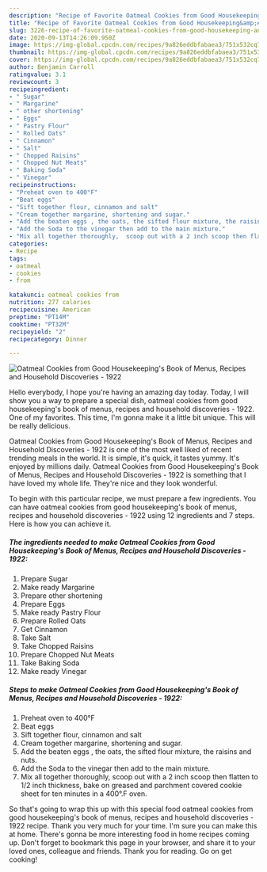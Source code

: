 ```yaml
---
description: "Recipe of Favorite Oatmeal Cookies from Good Housekeeping&amp;#39;s Book of Menus, Recipes and Household Discoveries  - 1922"
title: "Recipe of Favorite Oatmeal Cookies from Good Housekeeping&amp;#39;s Book of Menus, Recipes and Household Discoveries  - 1922"
slug: 3226-recipe-of-favorite-oatmeal-cookies-from-good-housekeeping-and-39-s-book-of-menus-recipes-and-household-discoveries-1922
date: 2020-09-13T14:26:09.950Z
image: https://img-global.cpcdn.com/recipes/9a826eddbfabaea3/751x532cq70/oatmeal-cookies-from-good-housekeepings-book-of-menus-recipes-and-household-discoveries-1922-recipe-main-photo.jpg
thumbnail: https://img-global.cpcdn.com/recipes/9a826eddbfabaea3/751x532cq70/oatmeal-cookies-from-good-housekeepings-book-of-menus-recipes-and-household-discoveries-1922-recipe-main-photo.jpg
cover: https://img-global.cpcdn.com/recipes/9a826eddbfabaea3/751x532cq70/oatmeal-cookies-from-good-housekeepings-book-of-menus-recipes-and-household-discoveries-1922-recipe-main-photo.jpg
author: Benjamin Carroll
ratingvalue: 3.1
reviewcount: 3
recipeingredient:
- " Sugar"
- " Margarine"
- " other shortening"
- " Eggs"
- " Pastry Flour"
- " Rolled Oats"
- " Cinnamon"
- " Salt"
- " Chopped Raisins"
- " Chopped Nut Meats"
- " Baking Soda"
- " Vinegar"
recipeinstructions:
- "Preheat oven to 400°F"
- "Beat eggs"
- "Sift together flour, cinnamon and salt"
- "Cream together margarine, shortening and sugar."
- "Add the beaten eggs , the oats, the sifted flour mixture, the raisins and nuts."
- "Add the Soda to the vinegar then add to the main mixture."
- "Mix all together thoroughly,  scoop out with a 2 inch scoop then flatten to 1/2 inch thickness, bake on greased and parchment covered cookie sheet for ten minutes in a 400°.F oven."
categories:
- Recipe
tags:
- oatmeal
- cookies
- from

katakunci: oatmeal cookies from 
nutrition: 277 calories
recipecuisine: American
preptime: "PT14M"
cooktime: "PT32M"
recipeyield: "2"
recipecategory: Dinner

---
```



![Oatmeal Cookies from Good Housekeeping&#39;s Book of Menus, Recipes and Household Discoveries  - 1922](https://img-global.cpcdn.com/recipes/9a826eddbfabaea3/751x532cq70/oatmeal-cookies-from-good-housekeepings-book-of-menus-recipes-and-household-discoveries-1922-recipe-main-photo.jpg)

Hello everybody, I hope you're having an amazing day today. Today, I will show you a way to prepare a special dish, oatmeal cookies from good housekeeping&#39;s book of menus, recipes and household discoveries  - 1922. One of my favorites. This time, I'm gonna make it a little bit unique. This will be really delicious.



Oatmeal Cookies from Good Housekeeping&#39;s Book of Menus, Recipes and Household Discoveries  - 1922 is one of the most well liked of recent trending meals in the world. It is simple, it's quick, it tastes yummy. It's enjoyed by millions daily. Oatmeal Cookies from Good Housekeeping&#39;s Book of Menus, Recipes and Household Discoveries  - 1922 is something that I have loved my whole life. They're nice and they look wonderful.


To begin with this particular recipe, we must prepare a few ingredients. You can have oatmeal cookies from good housekeeping&#39;s book of menus, recipes and household discoveries  - 1922 using 12 ingredients and 7 steps. Here is how you can achieve it.

<!--inarticleads1-->

##### The ingredients needed to make Oatmeal Cookies from Good Housekeeping&#39;s Book of Menus, Recipes and Household Discoveries  - 1922:

1. Prepare  Sugar
1. Make ready  Margarine
1. Prepare  other shortening
1. Prepare  Eggs
1. Make ready  Pastry Flour
1. Prepare  Rolled Oats
1. Get  Cinnamon
1. Take  Salt
1. Take  Chopped Raisins
1. Prepare  Chopped Nut Meats
1. Take  Baking Soda
1. Make ready  Vinegar




<!--inarticleads2-->

##### Steps to make Oatmeal Cookies from Good Housekeeping&#39;s Book of Menus, Recipes and Household Discoveries  - 1922:

1. Preheat oven to 400°F
1. Beat eggs
1. Sift together flour, cinnamon and salt
1. Cream together margarine, shortening and sugar.
1. Add the beaten eggs , the oats, the sifted flour mixture, the raisins and nuts.
1. Add the Soda to the vinegar then add to the main mixture.
1. Mix all together thoroughly,  scoop out with a 2 inch scoop then flatten to 1/2 inch thickness, bake on greased and parchment covered cookie sheet for ten minutes in a 400°.F oven.




So that's going to wrap this up with this special food oatmeal cookies from good housekeeping&#39;s book of menus, recipes and household discoveries  - 1922 recipe. Thank you very much for your time. I'm sure you can make this at home. There's gonna be more interesting food in home recipes coming up. Don't forget to bookmark this page in your browser, and share it to your loved ones, colleague and friends. Thank you for reading. Go on get cooking!

